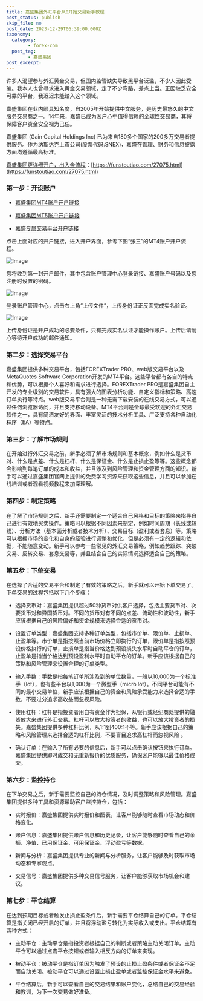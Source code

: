```yaml
---
title: 嘉盛集团外汇平台从0开始交易新手教程
post_status: publish
skip_file: no
post_date: 2023-12-29T06:39:00.000Z
taxonomy:
  category:
        - forex-com
  post_tag:
        - 嘉盛集团
post_excerpt: 
---
```

许多人渴望参与外汇黄金交易，但国内监管缺失导致黑平台泛滥，不少人因此受骗。我本人也曾寻求进入黄金交易领域，走了不少弯路，差点上当。正因缺乏安全可靠的平台，我迟迟未能踏入这个领域。

嘉盛集团在业内颇具知名度，自2005年开始提供中文服务，是历史最悠久的中文服务交易商之一。14年来，嘉盛已成为客户心中值得信赖的全球性交易商，其将保障客户资金安全视为己任。

嘉盛集团 (Gain Capital Holdings Inc) 已为来自180多个国家的200多万交易者提供服务。作为纳斯达克上市公司(股票代码:SNEX)，嘉盛在管理、财务和信息披露方面均遵循最高标准。

[嘉盛集团更详细开户，出入金流程](https://funstoutiao.com/27075.html)：[https://funstoutiao.com/27075.html](https://funstoutiao.com/27075.html)

### 第一步：开设账户

* [嘉盛集团MT4账户开户链接](https://s.ssgg.net/jsmt4)

* [嘉盛集团MT5账户开户链接](https://s.ssgg.net/jsmt5)

* [嘉盛专属交易平台开户链接](https://s.ssgg.net/js)

点击上面对应的开户链接，进入开户界面，参考下图“张三”的MT4账户开户流程。

![Image](https://prod-files-secure.s3.us-west-2.amazonaws.com/39ed1227-6d7d-4570-be36-9ccd4a2c4241/7a167aea-686b-400d-af59-4e18eb607a40/640.png?X-Amz-Algorithm=AWS4-HMAC-SHA256&X-Amz-Content-Sha256=UNSIGNED-PAYLOAD&X-Amz-Credential=ASIAZI2LB4666D63HAZA%2F20250416%2Fus-west-2%2Fs3%2Faws4_request&X-Amz-Date=20250416T101308Z&X-Amz-Expires=3600&X-Amz-Security-Token=IQoJb3JpZ2luX2VjELr%2F%2F%2F%2F%2F%2F%2F%2F%2F%2FwEaCXVzLXdlc3QtMiJGMEQCIHIui0QDnRrANqxBAISIV56S7MCyFZ%2Bo%2BEuDdXERpREcAiA3gdcODyRFx6yyM8PT5%2Fadgb0rfyRbPSKk5A5A%2BmHwRCr%2FAwhDEAAaDDYzNzQyMzE4MzgwNSIMp0SvrV43rcF%2BqbN%2BKtwD3lapqaSXI3dvE%2BxVxE4CfU1iKNm1Fd%2FfFkfIvtzELUcpVghhOsQyG6KkmdFodtMqNw4eaXEntF8d56Sn0ZPTQafSNr%2BdangUup4Q0dUUfc2zl%2F%2FFB0TSUR6nxEk5T6X2UnO5krwpK1DyC7cieYYUVhChIzoVWvdmkyBcAbBz5FHCBrzUH7W72px%2F%2BP3BkY8BihIXsaPV5x0upn6V9J5nnLJg7TUt70k2e4bBHy%2BjjdqYAy%2FKrQJ4iba0S%2FTzn6hueqNkCujbqmk9jBqM7%2BIskkxr1qF%2FQvdX%2FL0JQkeD7p226xs3Za5xKbGxgr2eyieTpNBCdzIrRPaxmefAZZVw%2B9ttRZwriRFeC8T4y3Y5IpiK0H6e%2BqZYznlqUuqlA7%2F2e1Op8XKus1q%2BP5GOadDC93UMpvrWwLTuduNskj9x8F7pqwDgSO%2BWTy4oCN5KbX4djnB5qcQRoSe8hDSS2wryh3Wk5ATTmZbbr8Rb0XnpgYTQqTCYpgj1Pd8v9UiwaeXYMZc92RKSnpWL07ZiJ%2FPMmcfv4K7rWG0jSyheIt2ejZMhAwbtxAcS0TWE4p3NOytLs7kjwYDeQFLgGVFxi8KfjkY3lEeD9lB09Z1Ufut6iYdpmGm%2F5a9hAShNAckwwPP9vwY6pgGgDoPwGmJsL6O6TpSZIuslExnIalbEHBH8CEV4%2BHWGEn4OVanaHsfC3zmzMtK9Glj%2FCCAL0HViRw3jHrO7ZB0uqV2OIanpXJh6%2BgM51EmyMUte5wljb53ajAdZd1%2BVZFDwJc6or6ZeYqo1Y3OODwUYVn57VXS70wt%2B9czudrFDztH%2FxVF5XvRbyckFdgJ%2Fy904xhD%2BGtipbHdSsovRttvzJW4CFEMl&X-Amz-Signature=08d02c77079e20b4eaf7ebf47e2ea83c50ce53fc9042e7462c59ccdf6a142e88&X-Amz-SignedHeaders=host&x-id=GetObject)

您将收到第一封开户邮件，其中包含账户管理中心登录链接、嘉盛账户号码以及您注册时设置的密码。

![Image](https://prod-files-secure.s3.us-west-2.amazonaws.com/39ed1227-6d7d-4570-be36-9ccd4a2c4241/eaa1c6b3-2877-4284-a0e1-530e222c27fb/image.png?X-Amz-Algorithm=AWS4-HMAC-SHA256&X-Amz-Content-Sha256=UNSIGNED-PAYLOAD&X-Amz-Credential=ASIAZI2LB4666D63HAZA%2F20250416%2Fus-west-2%2Fs3%2Faws4_request&X-Amz-Date=20250416T101308Z&X-Amz-Expires=3600&X-Amz-Security-Token=IQoJb3JpZ2luX2VjELr%2F%2F%2F%2F%2F%2F%2F%2F%2F%2FwEaCXVzLXdlc3QtMiJGMEQCIHIui0QDnRrANqxBAISIV56S7MCyFZ%2Bo%2BEuDdXERpREcAiA3gdcODyRFx6yyM8PT5%2Fadgb0rfyRbPSKk5A5A%2BmHwRCr%2FAwhDEAAaDDYzNzQyMzE4MzgwNSIMp0SvrV43rcF%2BqbN%2BKtwD3lapqaSXI3dvE%2BxVxE4CfU1iKNm1Fd%2FfFkfIvtzELUcpVghhOsQyG6KkmdFodtMqNw4eaXEntF8d56Sn0ZPTQafSNr%2BdangUup4Q0dUUfc2zl%2F%2FFB0TSUR6nxEk5T6X2UnO5krwpK1DyC7cieYYUVhChIzoVWvdmkyBcAbBz5FHCBrzUH7W72px%2F%2BP3BkY8BihIXsaPV5x0upn6V9J5nnLJg7TUt70k2e4bBHy%2BjjdqYAy%2FKrQJ4iba0S%2FTzn6hueqNkCujbqmk9jBqM7%2BIskkxr1qF%2FQvdX%2FL0JQkeD7p226xs3Za5xKbGxgr2eyieTpNBCdzIrRPaxmefAZZVw%2B9ttRZwriRFeC8T4y3Y5IpiK0H6e%2BqZYznlqUuqlA7%2F2e1Op8XKus1q%2BP5GOadDC93UMpvrWwLTuduNskj9x8F7pqwDgSO%2BWTy4oCN5KbX4djnB5qcQRoSe8hDSS2wryh3Wk5ATTmZbbr8Rb0XnpgYTQqTCYpgj1Pd8v9UiwaeXYMZc92RKSnpWL07ZiJ%2FPMmcfv4K7rWG0jSyheIt2ejZMhAwbtxAcS0TWE4p3NOytLs7kjwYDeQFLgGVFxi8KfjkY3lEeD9lB09Z1Ufut6iYdpmGm%2F5a9hAShNAckwwPP9vwY6pgGgDoPwGmJsL6O6TpSZIuslExnIalbEHBH8CEV4%2BHWGEn4OVanaHsfC3zmzMtK9Glj%2FCCAL0HViRw3jHrO7ZB0uqV2OIanpXJh6%2BgM51EmyMUte5wljb53ajAdZd1%2BVZFDwJc6or6ZeYqo1Y3OODwUYVn57VXS70wt%2B9czudrFDztH%2FxVF5XvRbyckFdgJ%2Fy904xhD%2BGtipbHdSsovRttvzJW4CFEMl&X-Amz-Signature=2cc903e07e80d8f3330757fea9680e0c0050dd6122042639ccf524a0c4d64acb&X-Amz-SignedHeaders=host&x-id=GetObject)

登录账户管理中心，点击右上角“上传文件”，上传身份证正反面完成实名验证。

![Image](https://prod-files-secure.s3.us-west-2.amazonaws.com/39ed1227-6d7d-4570-be36-9ccd4a2c4241/54090639-09fc-46b4-a135-e0289f707147/image.png?X-Amz-Algorithm=AWS4-HMAC-SHA256&X-Amz-Content-Sha256=UNSIGNED-PAYLOAD&X-Amz-Credential=ASIAZI2LB4666D63HAZA%2F20250416%2Fus-west-2%2Fs3%2Faws4_request&X-Amz-Date=20250416T101308Z&X-Amz-Expires=3600&X-Amz-Security-Token=IQoJb3JpZ2luX2VjELr%2F%2F%2F%2F%2F%2F%2F%2F%2F%2FwEaCXVzLXdlc3QtMiJGMEQCIHIui0QDnRrANqxBAISIV56S7MCyFZ%2Bo%2BEuDdXERpREcAiA3gdcODyRFx6yyM8PT5%2Fadgb0rfyRbPSKk5A5A%2BmHwRCr%2FAwhDEAAaDDYzNzQyMzE4MzgwNSIMp0SvrV43rcF%2BqbN%2BKtwD3lapqaSXI3dvE%2BxVxE4CfU1iKNm1Fd%2FfFkfIvtzELUcpVghhOsQyG6KkmdFodtMqNw4eaXEntF8d56Sn0ZPTQafSNr%2BdangUup4Q0dUUfc2zl%2F%2FFB0TSUR6nxEk5T6X2UnO5krwpK1DyC7cieYYUVhChIzoVWvdmkyBcAbBz5FHCBrzUH7W72px%2F%2BP3BkY8BihIXsaPV5x0upn6V9J5nnLJg7TUt70k2e4bBHy%2BjjdqYAy%2FKrQJ4iba0S%2FTzn6hueqNkCujbqmk9jBqM7%2BIskkxr1qF%2FQvdX%2FL0JQkeD7p226xs3Za5xKbGxgr2eyieTpNBCdzIrRPaxmefAZZVw%2B9ttRZwriRFeC8T4y3Y5IpiK0H6e%2BqZYznlqUuqlA7%2F2e1Op8XKus1q%2BP5GOadDC93UMpvrWwLTuduNskj9x8F7pqwDgSO%2BWTy4oCN5KbX4djnB5qcQRoSe8hDSS2wryh3Wk5ATTmZbbr8Rb0XnpgYTQqTCYpgj1Pd8v9UiwaeXYMZc92RKSnpWL07ZiJ%2FPMmcfv4K7rWG0jSyheIt2ejZMhAwbtxAcS0TWE4p3NOytLs7kjwYDeQFLgGVFxi8KfjkY3lEeD9lB09Z1Ufut6iYdpmGm%2F5a9hAShNAckwwPP9vwY6pgGgDoPwGmJsL6O6TpSZIuslExnIalbEHBH8CEV4%2BHWGEn4OVanaHsfC3zmzMtK9Glj%2FCCAL0HViRw3jHrO7ZB0uqV2OIanpXJh6%2BgM51EmyMUte5wljb53ajAdZd1%2BVZFDwJc6or6ZeYqo1Y3OODwUYVn57VXS70wt%2B9czudrFDztH%2FxVF5XvRbyckFdgJ%2Fy904xhD%2BGtipbHdSsovRttvzJW4CFEMl&X-Amz-Signature=12fc2d114584a1fd410fb782430e04a001a85d4bb6ddd7c4d4ef2b42e52020a0&X-Amz-SignedHeaders=host&x-id=GetObject)

上传身份证是开户成功的必要条件，只有完成实名认证才能操作账户。上传后请耐心等待开户成功的邮件通知。

### 第二步：选择交易平台

嘉盛集团提供多种交易平台，包括FOREXTrader PRO、web版交易平台以及MetaQuotes Software Corporation开发的MT4平台。这些平台都有各自的特点和优势，可以根据个人喜好和需求进行选择。FOREXTrader PRO是嘉盛集团自主开发的专业级别的交易软件，具有强大的图表分析功能、自定义指标和策略、高速订单执行等特点。web版交易平台则是一种无需下载安装的在线交易方式，可以通过任何浏览器访问，并且支持移动设备。MT4平台则是全球最受欢迎的外汇交易软件之一，具有简洁友好的界面、丰富灵活的技术分析工具、广泛支持各种自动化程序（EA）等特点。

### 第三步：了解市场规则

在开始进行外汇交易之前，新手必须了解市场规则和基本概念，例如什么是货币对、什么是点差、什么是杠杆、什么是保证金、什么是止损止盈等等。这些概念都会影响到每笔订单的成本和收益，并且涉及到风险管理和资金管理方面的知识。新手可以通过嘉盛集团官网上提供的免费学习资源来获取这些信息，并且可以参加在线培训或者观看视频教程来加深理解。

### 第四步：制定策略

在了解了市场规则之后，新手还需要制定一个适合自己风格和目标的策略来指导自己进行有效地买卖操作。策略可以根据不同因素来制定，例如时间周期（长线或短线）、分析方法（基本面分析或者技术分析）、交易目标（盈利或者套息）等。策略可以根据市场的变化和自身的经验进行调整和优化，但是必须有一定的逻辑和依据，不能随意变动。新手可以参考一些常见的外汇交易策略，例如趋势跟踪、突破交易、反转交易、套息交易等，并且结合自己的实际情况选择适合自己的策略。

### 第五步：下单交易

在选择了合适的交易平台和制定了有效的策略之后，新手就可以开始下单交易了。下单交易的过程包括以下几个步骤：

* 选择货币对：嘉盛集团提供超过50种货币对供客户选择，包括主要货币对、次要货币对和异国货币对。不同的货币对有不同的点差、流动性和波动性，新手应该根据自己的风险偏好和资金规模来选择合适的货币对。

* 设置订单类型：嘉盛集团支持多种订单类型，包括市价单、限价单、止损单、止盈单等。市价单是指按照当前市场价格立即执行的订单，限价单是指按照预设价格执行的订单，止损单是指当价格达到预设损失水平时自动平仓的订单，止盈单是指当价格达到预设盈利水平时自动平仓的订单。新手应该根据自己的策略和风险管理来设置合理的订单类型。

* 输入手数：手数是指每笔订单所涉及到的单位数量，一般以10,000为一个标准手（lot），也有些平台以1,000为一个微型手（micro lot）。不同平台可能有不同的最小交易单位，新手应该根据自己的资金和风险承受能力来选择合适的手数，不要过分追求高收益而忽视风险。

* 使用杠杆：杠杆是指投资者用自有资金作为担保，从银行或经纪商处提供的融资放大来进行外汇交易。杠杆可以放大投资者的收益，也可以放大投资者的损失。嘉盛集团提供多种杠杆比例，从1:1到400:1不等。新手应该根据自己的策略和风险管理来选择合适的杠杆比例，不要盲目追求高杠杆而忽视风险 。

* 确认订单：在输入了所有必要的信息后，新手可以点击确认按钮来执行订单。嘉盛集团提供即时成交和无重新报价的优质服务，确保客户能够以最佳价格成交。

### 第六步：监控持仓

在下单交易之后，新手需要监控自己的持仓情况，及时调整策略和风险管理。嘉盛集团提供多种工具和资源帮助客户监控持仓，包括：

* 实时报价：嘉盛集团提供实时报价和图表，让客户能够随时查看市场动态和价格变化。

* 账户信息：嘉盛集团提供账户信息和历史记录，让客户能够随时查看自己的余额、净值、已用保证金、可用保证金、浮动盈亏等数据。

* 新闻与分析：嘉盛集团提供专业的新闻与分析服务，让客户能够及时获取市场动态和专家观点。

* 交易信号：嘉盛集团提供多种交易信号服务，让客户能够获取市场机会和建议。

### 第七步：平仓结算

在达到预期目标或者触发止损止盈条件后，新手需要平仓结算自己的订单。平仓结算是指关闭已经开启的订单，并且将浮动盈亏转化为实际收入或支出。平仓结算有两种方式：

* 主动平仓：主动平仓是指投资者根据自己的判断或者策略主动关闭订单。主动平仓可以通过点击平仓按钮或者输入相反方向的订单来实现。

* 被动平仓：被动平仓是指订单因为触发了预设的止损止盈条件或者保证金不足而自动关闭。被动平仓可以通过设置止损止盈单或者监控保证金水平来避免。

* 平仓结算后，新手可以查看自己的交易结果和账户变化，总结自己的交易经验和教训，为下一次交易做好准备。
